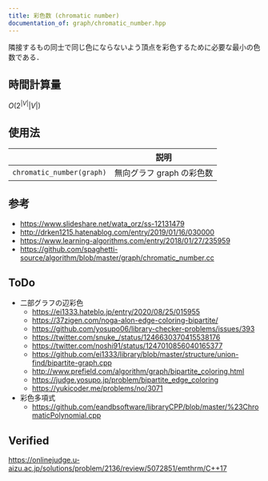 ```yaml
---
title: 彩色数 (chromatic number)
documentation_of: graph/chromatic_number.hpp
---
```


隣接するもの同士で同じ色にならないよう頂点を彩色するために必要な最小の色数である．


## 時間計算量

$O(2^{\lvert V \rvert} \lvert V \rvert)$


## 使用法

||説明|
|:--:|:--:|
|`chromatic_number(graph)`|無向グラフ $\mathrm{graph}$ の彩色数|


## 参考

- https://www.slideshare.net/wata_orz/ss-12131479
- http://drken1215.hatenablog.com/entry/2019/01/16/030000
- https://www.learning-algorithms.com/entry/2018/01/27/235959
- https://github.com/spaghetti-source/algorithm/blob/master/graph/chromatic_number.cc


## ToDo

- 二部グラフの辺彩色
  - https://ei1333.hateblo.jp/entry/2020/08/25/015955
  - https://37zigen.com/noga-alon-edge-coloring-bipartite/
  - https://github.com/yosupo06/library-checker-problems/issues/393
  - https://twitter.com/snuke_/status/1246630370415538176
  - https://twitter.com/noshi91/status/1247010856040165377
  - https://github.com/ei1333/library/blob/master/structure/union-find/bipartite-graph.cpp
  - http://www.prefield.com/algorithm/graph/bipartite_coloring.html
  - https://judge.yosupo.jp/problem/bipartite_edge_coloring
  - https://yukicoder.me/problems/no/3071
- 彩色多項式
  - https://github.com/eandbsoftware/libraryCPP/blob/master/%23ChromaticPolynomial.cpp


## Verified

https://onlinejudge.u-aizu.ac.jp/solutions/problem/2136/review/5072851/emthrm/C++17
